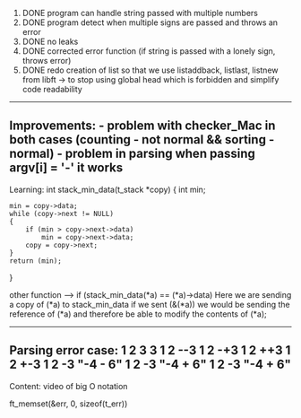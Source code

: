 1. DONE program can handle string passed with multiple numbers
2. DONE program detect when multiple signs are passed and throws an error
3. DONE no leaks 
4. DONE corrected error function (if string is passed with a lonely sign, throws error)
5. DONE redo creation of list so that we use listaddback, listlast, listnew from libft -> to stop using global head which is forbidden and simplify code readability
--------------------------------------------------------------
Improvements:
	- problem with checker_Mac in both cases (counting - not normal && sorting - normal)
	- problem in parsing 
		when passing argv[i] = '-' it works
--------------------------------------------------------------

Learning:
int stack_min_data(t_stack *copy)
{
	int		min;

	min = copy->data;
	while (copy->next != NULL)
	{
		if (min > copy->next->data)
			min = copy->next->data;
		copy = copy->next;		
	}
	return (min);
}

other function --> if (stack_min_data(*a) == (*a)->data)
Here we are sending a copy of (*a) to stack_min_data
if we sent (&(*a)) we would be sending the reference of (*a) and therefore be able to modify the contents of (*a);

--------------------------------------------------------------
Parsing error case:
1 2 3 3
1 2 --3
1 2 -+3
1 2 ++3
1 2 +-3
1 2 -3 "-4 - 6"
1 2 -3 "-4 + 6"
1 2 -3 "-4 + 6"
--------------------------------------------------------------

Content:
	video of big O notation
	
ft_memset(&err, 0, sizeof(t_err))